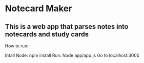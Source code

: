 # Notecard Maker
## This is a web app that parses notes into notecards and study cards

How to run:

Intall Node:
	npm install 
Run:
	Node app/app.js
	Go to localhost:3000


